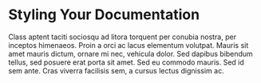 # Styling Your Documentation

Class aptent taciti sociosqu ad litora torquent per conubia nostra, per inceptos himenaeos. Proin a orci ac lacus elementum volutpat. Mauris sit amet mauris dictum, ornare mi nec, vehicula dolor. Sed dapibus bibendum tellus, sed posuere erat porta sit amet. Sed eu commodo mauris. Sed id sem ante. Cras viverra facilisis sem, a cursus lectus dignissim ac. 